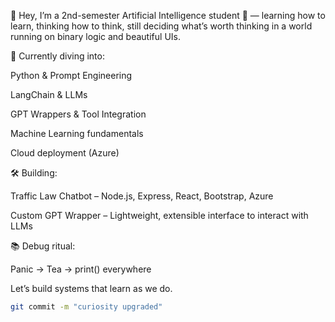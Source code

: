 👋 Hey, I’m a 2nd-semester Artificial Intelligence student 🤖 — learning how to learn, thinking how to think, still deciding what’s worth thinking in a world running on binary logic and beautiful UIs.

🌱 Currently diving into:

Python & Prompt Engineering

LangChain & LLMs

GPT Wrappers & Tool Integration

Machine Learning fundamentals

Cloud deployment (Azure)

🛠️ Building:

Traffic Law Chatbot – Node.js, Express, React, Bootstrap, Azure

Custom GPT Wrapper – Lightweight, extensible interface to interact with LLMs

📚 Debug ritual:

Panic → Tea → print() everywhere

Let’s build systems that learn as we do.

```bash
git commit -m "curiosity upgraded"
```
